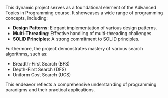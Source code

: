 

This dynamic project serves as a foundational element of the Advanced Topics in Programming course.
It showcases a wide range of programming concepts, including:

- **Design Patterns**: Elegant implementation of various design patterns.
- **Multi-Threading**: Effective handling of multi-threading challenges.
- **SOLID Principles**: A strong commitment to SOLID principles.

Furthermore, the project demonstrates mastery of various search algorithms, such as:

- Breadth-First Search (BFS)
- Depth-First Search (DFS)
- Uniform Cost Search (UCS)

This endeavor reflects a comprehensive understanding of programming paradigms and their practical applications.
